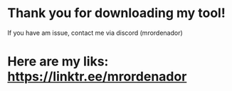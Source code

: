 # Thank you for downloading my tool!

If you have am issue, contact me via discord (mrordenador)
# Here are my liks: https://linktr.ee/mrordenador

